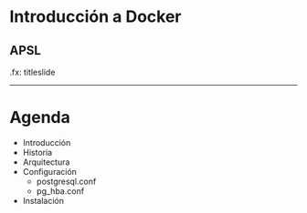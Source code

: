 
# Introducción a Docker
## APSL

.fx: titleslide

---

# Agenda

* Introducción
* Historia
* Arquitectura
* Configuración
    * postgresql.conf
    * pg_hba.conf
* Instalación


